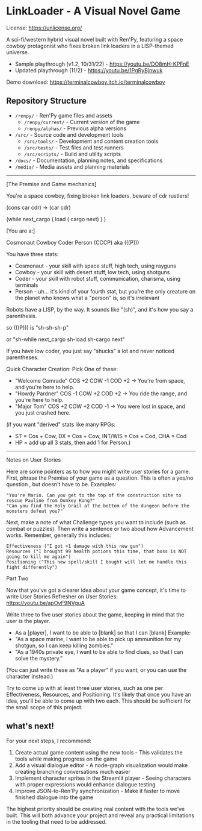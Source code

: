 # LinkLoader - A Visual Novel Game

License: https://unlicense.org/

A sci-fi/western hybrid visual novel built with Ren'Py, featuring a space cowboy protagonist who fixes broken link loaders in a LISP-themed universe.

- Sample playthrough (v1.2, 10/31/22) - https://youtu.be/DO8mH-KPFnE
- Updated playthrough (11/2) - https://youtu.be/1PgRyBjnwuk

Demo download: https://terminalcowboy.itch.io/terminalcowboy

## Repository Structure

- `/renpy/` - Ren'Py game files and assets
  - `/renpy/current/` - Current version of the game
  - `/renpy/alphas/` - Previous alpha versions
- `/src/` - Source code and development tools
  - `/src/tools/` - Development and content creation tools
  - `/src/tests/` - Test files and test runners
  - `/src/scripts/` - Build and utility scripts
- `/docs/` - Documentation, planning notes, and specifications
- `/media/` - Media assets and planning materials
----
[The Premise and Game mechanics]

You're a space cowboy, fixing broken link loaders. 
beware of cdr rustlers!

(cons car cdr) -> (car cdr)

(while next_cargo ( load ( cargo next) ) )

[You are a:]

Cosmonaut Cowboy Coder Person (CCCP)
aka (((P)))

You have three stats:
- Cosmonaut - your skill with space stuff, high tech, using rayguns
- Cowboy - your skill with desert stuff, low tech, using shotguns
- Coder - your skill with robot stuff, communication, charisma, using terminals
- Person - uh... it's kind of your fourth stat, but you're the only creature on the planet who knows what a "person" is, so it's irrelevant

Robots have a LISP, by the way. It sounds like "(sh)", and it's how you say a parenthesis.

so (((P))) is "sh-sh-sh-p"

or "sh-while next_cargo sh-load sh-cargo next"

If you have low coder, you just say "shucks" a lot and never noticed parentheses.

Quick Character Creation: Pick One of these:

- "Welcome Comrade" COS +2 COW -1 COD +2 -> You're from space, and you're here to help.
- "Howdy Pardner"  COS -1 COW +2 COD +2 -> You ride the range, and you're here to help.
- "Major Tom" COS +2 COW +2 COD -1 -> You were lost in space, and you just crashed here.

(if you want "derived" stats like many RPGs:
- ST = Cos + Cow, DX = Cos + Cow, INT/WIS = Cos + Cod, CHA = Cod
- HP = add up all 3 stats, then add 1 for Person.)


----
Notes on User Stories

Here are some pointers as to how you might write user stories for a game.
First, phrase the  Premise of your game as a question. This is often a yes/no question , but doesn't have to be.
Examples:

    "You're Mario. Can you get to the top of the construction site to rescue Pauline from Donkey Kong?"
    "Can you find the Holy Grail at the bottom of the dungeon before the monsters defeat you?"

Next, make a note of what  Challenge types you want to include (such as combat or puzzles). 
Then write a sentence or two about how  Advancement works. Remember, generally this includes:

    Effectiveness ("I got +1 damage with this new gun")
    Resources ("I brought 99 health potions this time, that boss is NOT going to kill me again")
    Positioning ("This new spell/skill I bought will let me handle this fight differently")

Part Two

Now that you've got a clearer idea about your game concept, it's time to write User Stories
Refresher on User Stories:  https://youtu.be/apOvF9NVguA 

Write three to five user stories about the game, keeping in mind that the user is the player.
- As a [player], I want to be able to [blank] so that I can [blank]
Example:
- "As a space marine, I want to be able to pick up ammunition for my shotgun, so I can keep killing zombies."
- "As a 1940s private eye, I want to be able to find clues, so that I can solve the mystery."

(You can just write these as "As a player" if you want, or you can use the character instead.)

Try to come up with at least three user stories, such as one per Effectiveness, Resources, and Positioning. It's likely that once you have an idea, you'll be able to come up with two each. This should be sufficient for the small scope of this project.

## what's next!

 For your next steps, I recommend:

  1. Create actual game content using the new tools - This validates the
  tools while making progress on the game
  2. Add a visual dialogue editor - A node-graph visualization would make
  creating branching conversations much easier
  3. Implement character sprites in the Streamlit player - Seeing
  characters with proper expressions would enhance dialogue testing
  4. Improve JSON-to-Ren'Py synchronization - Make it faster to move
  finished dialogue into the game

  The highest priority should be creating real content with the tools we've
   built. This will both advance your project and reveal any practical
  limitations in the tooling that need to be addressed.
